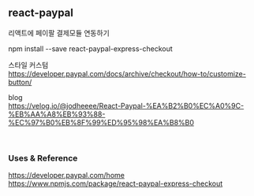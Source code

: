 ## react-paypal
리액트에 페이팔 결제모듈 연동하기

npm install --save react-paypal-express-checkout

스타일 커스텀 <br/> 
https://developer.paypal.com/docs/archive/checkout/how-to/customize-button/

blog <br/> 
https://velog.io/@jodheeee/React-Paypal-%EA%B2%B0%EC%A0%9C-%EB%AA%A8%EB%93%88-%EC%97%B0%EB%8F%99%ED%95%98%EA%B8%B0

<br/>

### Uses & Reference
https://developer.paypal.com/home
<br/>
https://www.npmjs.com/package/react-paypal-express-checkout
